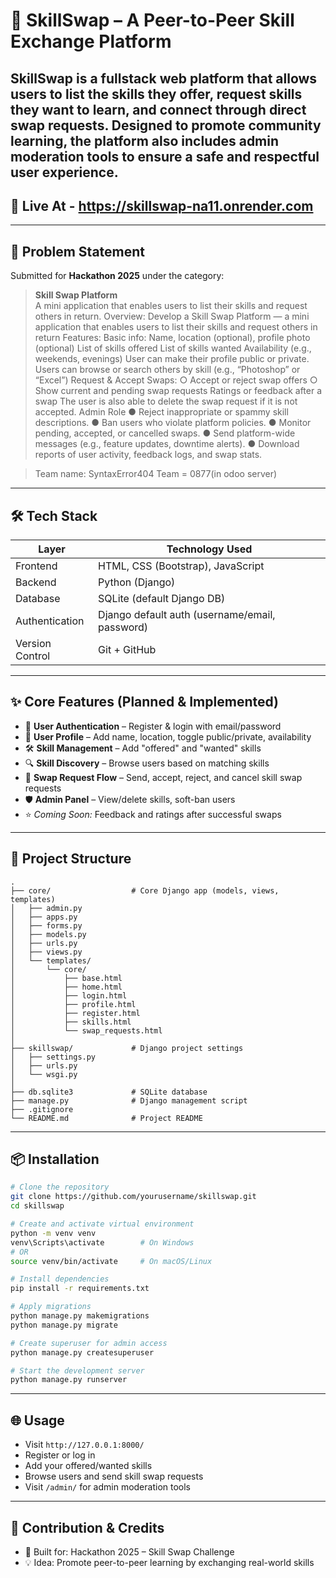 # 🔁 SkillSwap – A Peer-to-Peer Skill Exchange Platform

**SkillSwap** is a fullstack web platform that allows users to **list the skills they offer**, **request skills they want to learn**, and **connect through direct swap requests**. Designed to promote **community learning**, the platform also includes **admin moderation tools** to ensure a safe and respectful user experience.
---

## 🚀 Live At - https://skillswap-na11.onrender.com

---

## 🚀 Problem Statement

Submitted for **Hackathon 2025** under the category:

> **Skill Swap Platform**  
> A mini application that enables users to list their skills and request others in return.
> Overview:
Develop a Skill Swap Platform — a mini application that enables users to list their skills and
request others in return
Features:
Basic info: Name, location (optional), profile photo (optional)
List of skills offered
List of skills wanted
Availability (e.g., weekends, evenings)
User can make their profile public or private.
Users can browse or search others by skill (e.g., “Photoshop” or “Excel”)
Request & Accept Swaps:
○ Accept or reject swap offers
○ Show current and pending swap requests
Ratings or feedback after a swap
The user is also able to delete the swap request if it is not accepted.
> Admin Role
● Reject inappropriate or spammy skill descriptions.
● Ban users who violate platform policies.
● Monitor pending, accepted, or cancelled swaps.
● Send platform-wide messages (e.g., feature updates, downtime alerts).
● Download reports of user activity, feedback logs, and swap stats.

>Team name: SyntaxError404 
Team = 0877(in odoo server)
---

## 🛠️ Tech Stack

| Layer            | Technology Used                                     |
|------------------|-----------------------------------------------------|
| Frontend         | HTML, CSS (Bootstrap), JavaScript                   |
| Backend          | Python (Django)                                     |
| Database         | SQLite (default Django DB)                          |
| Authentication   | Django default auth (username/email, password)      |
| Version Control  | Git + GitHub                                        |

---

## ✨ Core Features (Planned & Implemented)

- 🔐 **User Authentication** – Register & login with email/password
- 👤 **User Profile** – Add name, location, toggle public/private, availability
- 🛠 **Skill Management** – Add "offered" and "wanted" skills
- 🔍 **Skill Discovery** – Browse users based on matching skills
- 🔄 **Swap Request Flow** – Send, accept, reject, and cancel skill swap requests
- 🛡️ **Admin Panel** – View/delete skills, soft-ban users
- ⭐ *Coming Soon:* Feedback and ratings after successful swaps

---

## 📂 Project Structure

```
.
├── core/                  # Core Django app (models, views, templates)
│   ├── admin.py
│   ├── apps.py
│   ├── forms.py
│   ├── models.py
│   ├── urls.py
│   ├── views.py
│   └── templates/
│       └── core/
│           ├── base.html
│           ├── home.html
│           ├── login.html
│           ├── profile.html
│           ├── register.html
│           ├── skills.html
│           └── swap_requests.html
│
├── skillswap/             # Django project settings
│   ├── settings.py
│   ├── urls.py
│   └── wsgi.py
│
├── db.sqlite3             # SQLite database
├── manage.py              # Django management script
├── .gitignore
└── README.md              # Project README
```

---

## 📦 Installation

```bash
# Clone the repository
git clone https://github.com/yourusername/skillswap.git
cd skillswap

# Create and activate virtual environment
python -m venv venv
venv\Scripts\activate        # On Windows
# OR
source venv/bin/activate     # On macOS/Linux

# Install dependencies
pip install -r requirements.txt

# Apply migrations
python manage.py makemigrations
python manage.py migrate

# Create superuser for admin access
python manage.py createsuperuser

# Start the development server
python manage.py runserver
```

---

## 🌐 Usage

- Visit `http://127.0.0.1:8000/`
- Register or log in
- Add your offered/wanted skills
- Browse users and send skill swap requests
- Visit `/admin/` for admin moderation tools


---

## 🙌 Contribution & Credits
- 🏁 Built for: Hackathon 2025 – Skill Swap Challenge
- 💡 Idea: Promote peer-to-peer learning by exchanging real-world skills
